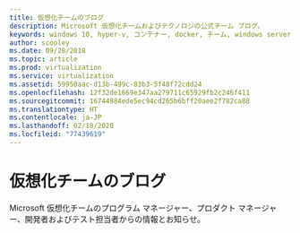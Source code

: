 ```yaml
---
title: 仮想化チームのブログ
description: Microsoft 仮想化チームおよびテクノロジの公式チーム ブログ。
keywords: windows 10, hyper-v, コンテナー, docker, チーム, windows server, azure, 仮想化, ブログ
author: scooley
ms.date: 09/28/2018
ms.topic: article
ms.prod: virtualization
ms.service: virtualization
ms.assetid: 59950aac-d13b-499c-83b3-5f48f72cdd24
ms.openlocfilehash: 12f32de1669e347aa279711c65929fb2c246f411
ms.sourcegitcommit: 16744984ede5ec94cd265b6bff20aee2f782ca88
ms.translationtype: HT
ms.contentlocale: ja-JP
ms.lasthandoff: 02/18/2020
ms.locfileid: "77439619"
---
```

# <a name="virtualization-team-blog"></a>仮想化チームのブログ

Microsoft 仮想化チームのプログラム マネージャー、プロダクト マネージャー、開発者およびテスト担当者からの情報とお知らせ。
